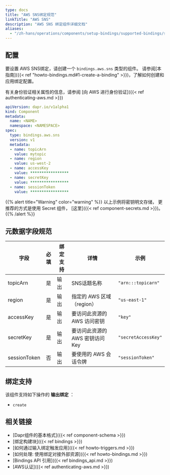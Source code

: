 ```yaml
---
type: docs
title: "AWS SNS绑定规范"
linkTitle: "AWS SNS"
description: "AWS SNS 绑定组件详细文档"
aliases:
  - "/zh-hans/operations/components/setup-bindings/supported-bindings/sns/"
---
```


## 配置

要设置 AWS SNS绑定，请创建一个 `bindings.aws.sns` 类型的组件。 请参阅[本指南]({{< ref "howto-bindings.md#1-create-a-binding" >}})，了解如何创建和应用绑定配置。

有关身份验证相关属性的信息，请参阅 [向 AWS 进行身份验证]({{< ref authenticating-aws.md >}})

```yaml
apiVersion: dapr.io/v1alpha1
kind: Component
metadata:
  name: <NAME>
  namespace: <NAMESPACE>
spec:
  type: bindings.aws.sns
  version: v1
  metadata:
  - name: topicArn
    value: mytopic
  - name: region
    value: us-west-2
  - name: accessKey
    value: *****************
  - name: secretKey
    value: *****************
  - name: sessionToken
    value: *****************

```

{{% alert title="Warning" color="warning" %}}
以上示例将密钥明文存储， 更推荐的方式是使用 Secret 组件， [这里]({{< ref component-secrets.md >}})。
{{% /alert %}}

## 元数据字段规范

| 字段           | 必填 | 绑定支持 | 详情                   | 示例                  |
| ------------ |:--:| ---- | -------------------- | ------------------- |
| topicArn     | 是  | 输出   | SNS话题名称              | `"arn:::topicarn"`  |
| region       | 是  | 输出   | 指定的 AWS 区域（region）   | `"us-east-1"`       |
| accessKey    | 是  | 输出   | 要访问此资源的 AWS 访问密钥     | `"key"`             |
| secretKey    | 是  | 输出   | 要访问此资源的 AWS 密钥访问 Key | `"secretAccessKey"` |
| sessionToken | 否  | 输出   | 要使用的 AWS 会话令牌        | `"sessionToken"`    |

## 绑定支持

该组件支持如下操作的 **输出绑定** ：

- `create`

## 相关链接

- [Dapr组件的基本格式]({{< ref component-schema >}})
- [绑定构建块]({{< ref bindings >}})
- [如何通过输入绑定触发应用]({{< ref howto-triggers.md >}})
- [如何处理: 使用绑定对接外部资源]({{< ref howto-bindings.md >}})
- [Bindings API 引用]({{< ref bindings_api.md >}})
- [AWS认证]({{< ref authenticating-aws.md >}})
